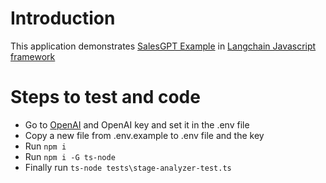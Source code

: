 # Introduction

This application demonstrates [SalesGPT Example](https://js.langchain.com/docs/use_cases/autonomous_agents/sales_gpt) in [Langchain Javascript framework](https://js.langchain.com/) 

# Steps to test and code

* Go to [OpenAI](https://platform.openai.com/playground) and OpenAI key and set it in the .env file
* Copy a new file from .env.example to .env file and the key
* Run `npm i`
* Run `npm i -G ts-node`
* Finally run `ts-node tests\stage-analyzer-test.ts`
